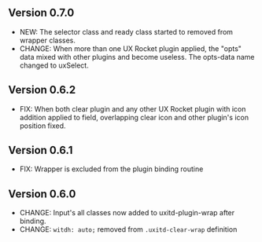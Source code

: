 ## Version 0.7.0
- NEW: The selector class and ready class started to removed from wrapper classes.
- CHANGE: When more than one UX Rocket plugin applied, the "opts" data mixed with other plugins and become useless. The opts-data name changed to uxSelect. 

## Version 0.6.2
- FIX: When both clear plugin and any other UX Rocket plugin with icon addition applied to field, overlapping clear icon and other plugin's icon position fixed.

## Version 0.6.1
- FIX: Wrapper is excluded from the plugin binding routine

## Version 0.6.0
- CHANGE: Input's all classes now added to uxitd-plugin-wrap after binding.
- CHANGE: `witdh: auto;` removed from `.uxitd-clear-wrap` definition